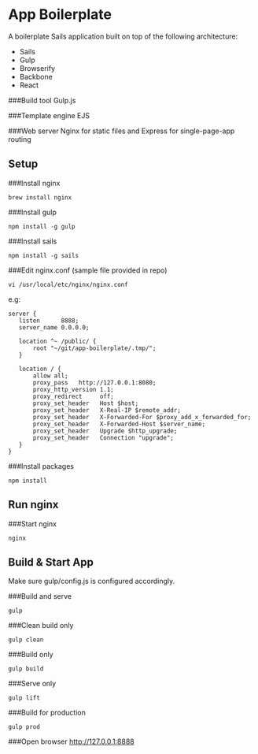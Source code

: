 App Boilerplate
===============
A boilerplate Sails application built on top of the following architecture:

<ul>
    <li>Sails</li>
    <li>Gulp</li>
    <li>Browserify</li>
    <li>Backbone</li>
    <li>React</li>
</ul>

###Build tool
Gulp.js

###Template engine
EJS

###Web server
Nginx for static files and Express for single-page-app routing



Setup
-----

###Install nginx
```
brew install nginx
```

###Install gulp
```
npm install -g gulp
```

###Install sails
```
npm install -g sails
```

###Edit nginx.conf (sample file provided in repo)
```
vi /usr/local/etc/nginx/nginx.conf
```

e.g:
```
server {
   listen      8888;
   server_name 0.0.0.0;

   location ^~ /public/ {
       root "~/git/app-boilerplate/.tmp/";
   }

   location / {
       allow all;
       proxy_pass   http://127.0.0.1:8080;
       proxy_http_version 1.1;
       proxy_redirect     off;
       proxy_set_header   Host $host;
       proxy_set_header   X-Real-IP $remote_addr;
       proxy_set_header   X-Forwarded-For $proxy_add_x_forwarded_for;
       proxy_set_header   X-Forwarded-Host $server_name;
       proxy_set_header   Upgrade $http_upgrade;
       proxy_set_header   Connection "upgrade";
   }
}
```


###Install packages
```
npm install
```


Run nginx
---------

###Start nginx
```
nginx
```

Build & Start App
-----------------
Make sure gulp/config.js is configured accordingly.

###Build and serve
```
gulp
```

###Clean build only
```
gulp clean
```

###Build only
```
gulp build
```

###Serve only
```
gulp lift
```

###Build for production
```
gulp prod
```


###Open browser
http://127.0.0.1:8888
